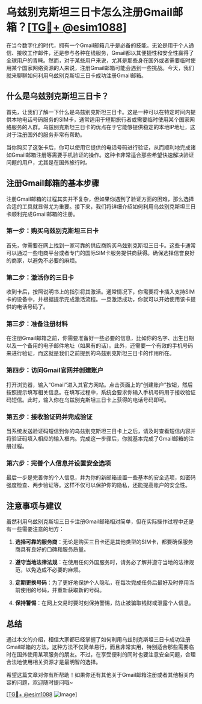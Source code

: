# 乌兹别克斯坦三日卡怎么注册Gmail邮箱？[[TG💪+ @esim1088](https://t.me/s/esim1088)]

在当今数字化的时代，拥有一个Gmail邮箱几乎是必备的技能。无论是用于个人通信、接收工作邮件，还是参与各种在线服务，Gmail都以其便捷性和安全性赢得了全球用户的青睐。然而，对于某些用户来说，尤其是那些身在国外或者需要临时使用某个国家网络资源的人来说，注册Gmail邮箱可能会遇到一些挑战。今天，我们就来聊聊如何利用乌兹别克斯坦三日卡成功注册Gmail邮箱。

## 什么是乌兹别克斯坦三日卡？

首先，让我们了解一下什么是乌兹别克斯坦三日卡。这是一种可以在特定时间内提供本地电话号码服务的SIM卡，通常适用于短期旅行者或需要临时使用某个国家网络服务的人群。乌兹别克斯坦三日卡的优点在于它能够提供稳定的本地IP地址，这对于注册国外的服务非常有帮助。

当你购买了这张卡后，你可以使用它提供的电话号码进行验证，从而顺利地完成诸如Gmail邮箱注册等需要手机验证的操作。这种卡非常适合那些希望快速解决验证问题的用户，尤其是在国外旅行时。

## 注册Gmail邮箱的基本步骤

注册Gmail邮箱的过程其实并不复杂，但如果你遇到了验证方面的困难，那么选择合适的工具就显得尤为重要。接下来，我们将详细介绍如何利用乌兹别克斯坦三日卡顺利完成Gmail邮箱的注册。

### 第一步：购买乌兹别克斯坦三日卡

首先，你需要在网上找到一家可靠的供应商购买乌兹别克斯坦三日卡。这些卡通常可以通过一些电商平台或者专门的国际SIM卡服务提供商获得。确保选择信誉良好的商家，以避免不必要的麻烦。

### 第二步：激活你的三日卡

收到卡后，按照说明书上的指引将其激活。通常情况下，你需要将卡插入支持SIM卡的设备中，并根据提示完成激活流程。一旦激活成功，你就可以开始使用该卡提供的电话号码了。

### 第三步：准备注册材料

在注册Gmail邮箱之前，你需要准备好一些必要的信息，比如你的名字、出生日期以及一个备用的电子邮件地址（如果有的话）。此外，还需要一个有效的手机号码来进行验证，而这就是我们之前提到的乌兹别克斯坦三日卡的作用所在。

### 第四步：访问Gmail官网并创建账户

打开浏览器，输入“Gmail”进入其官方网站。点击页面上的“创建账户”按钮，然后按照提示填写相关信息。在填写过程中，系统会要求你输入手机号码用于接收验证码短信。此时，输入你在乌兹别克斯坦三日卡上获得的电话号码即可。

### 第五步：接收验证码并完成验证

当系统发送验证码短信到你的乌兹别克斯坦三日卡上之后，请及时查看短信内容并将验证码填入相应的输入框内。完成这一步骤后，你就基本完成了Gmail邮箱的注册过程。

### 第六步：完善个人信息并设置安全选项

最后一步是完善你的个人信息，并为你的新邮箱设置一些基本的安全选项，如密码强度检查、两步验证等。这样不仅可以保护你的隐私，还能提高账户的安全性。

## 注意事项与建议

虽然利用乌兹别克斯坦三日卡注册Gmail邮箱相对简单，但在实际操作过程中还是有一些需要注意的地方：

1. **选择可靠的服务商**：无论是购买三日卡还是其他类型的SIM卡，都要确保服务商具有良好的口碑和服务质量。
   
2. **遵守当地法律法规**：在使用任何外国服务时，请务必了解并遵守当地的法律规范，以免造成不必要的麻烦。

3. **定期更换号码**：为了更好地保护个人隐私，在每次完成任务后最好及时停用当前使用的号码，并重新获取新的号码。

4. **保持警惕**：在网上交易时要时刻保持警惕，防止被骗取钱财或泄露个人信息。

## 总结

通过本文的介绍，相信大家都已经掌握了如何利用乌兹别克斯坦三日卡成功注册Gmail邮箱的方法。这种方法不仅简单易行，而且非常实用，特别适合那些需要临时在国外使用某项服务的朋友。不过，在享受便利的同时也要注意安全问题，合理合法地使用相关资源才是最明智的选择。

希望这篇文章对你有所帮助！如果你还有其他关于Gmail邮箱注册或者其他相关内容的问题，欢迎随时提问哦~ 

[[TG💪+ @esim1088](https://t.me/s/esim1088) ![Image](https://i.postimg.cc/4NQfJmqS/Snipaste-2025-05-13-00-14-12.png)]